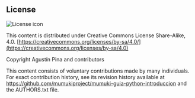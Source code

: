 ## License
![License icon](https://licensebuttons.net/l/by-sa/3.0/88x31.png)

This content is distributed under Creative Commons License Share-Alike, 4.0. [https://creativecommons.org/licenses/by-sa/4.0/](https://creativecommons.org/licenses/by-sa/4.0)

Copyright Agustín Pina and contributors

This content consists of voluntary contributions made by many
individuals. For exact contribution history, see its revision history
available at https://github.com/mumukiproject/mumuki-guia-python-introduccion and the AUTHORS.txt file.

